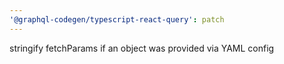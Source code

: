 ```yaml
---
'@graphql-codegen/typescript-react-query': patch
---
```


stringify fetchParams if an object was provided via YAML config
